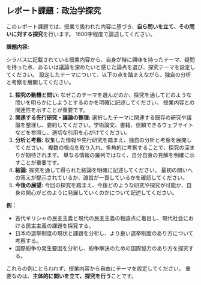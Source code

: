 ## レポート課題：政治学探究

このレポート課題では、授業で扱われた内容に基づき、**自ら問いを立て、その問いに対する探究**を行います。  1600字程度で論述してください。

**課題内容:**

シラバスに記載されている授業内容から、自身が特に興味を持ったテーマ、疑問を持った点、あるいは議論を深めたいと感じた論点を選び、探究テーマを設定してください。  設定したテーマについて、以下の点を踏まえながら、独自の分析と考察を展開してください。

1. **探究の動機と問い:** なぜこのテーマを選んだのか、探究を通してどのような問いを明らかにしようとするのかを明確に記述してください。  授業内容との関連性を示すことが重要です。
2. **関連する先行研究・議論の整理:**  選択したテーマに関連する既存の研究や議論を整理し、要約してください。学術論文、書籍、信頼できるウェブサイトなどを参照し、適切な引用を心がけてください。
3. **分析と考察:** 収集した情報や先行研究を踏まえ、独自の分析と考察を展開してください。  複数の視点を取り入れ、多角的に考察することで、探究の深まりが期待されます。  単なる情報の羅列ではなく、自分自身の見解を明確に示すことが重要です。
4. **結論:**  探究を通して得られた結論を明確に記述してください。  最初の問いへの答えが提示されているか、論旨が一貫しているかを確認してください。
5. **今後の展望:**  今回の探究を踏まえ、今後どのような研究や探究が可能か、自身の関心がどのように発展していくのかについて記述してください。


**例：**

* 古代ギリシャの民主主義と現代の民主主義の相違点に着目し、現代社会における民主主義の課題を探究する。
* 日本の選挙制度の現状と課題を分析し、より良い選挙制度のあり方について考察する。
* 国際紛争の発生要因を分析し、紛争解決のための国際協力のあり方を探究する。


これらの例にとらわれず、授業内容から自由にテーマを設定してください。  重要なのは、**主体的に問いを立て、探究を行う**ことです。
